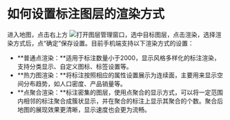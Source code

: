 # 如何设置标注图层的渲染方式

进入地图，点击右上方 ![](https://pic.dituwuyou.com/map%2Fpicture%2Fmobile%2Flayers.png)打开图层管理窗口，选中目标图层，点击渲染，选择渲染方式后，点“确定”保存设置。目前手机端支持以下渲染方式的设置：
* **普通点渲染：**适用于标注数量小于2000，显示风格多样化的标注渲染，支持分类显示、自定义图标、标签设置等。
* **热力图渲染：**将标注按照相应的属性设置展示为连续面，主要用来显示空间分布趋势，如人口密度、产品销量等。
* **点聚合渲染：**标注密集的图层，使用点聚合的显示方式，可以将一定范围内相邻的标注聚合成簇状显示，并在聚合的标注上显示其聚合的个数。聚合后地图的展现效果更清晰，显示速度也会更为流畅。
